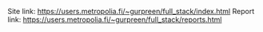 Site link: https://users.metropolia.fi/~gurpreen/full_stack/index.html
Report link: https://users.metropolia.fi/~gurpreen/full_stack/reports.html
